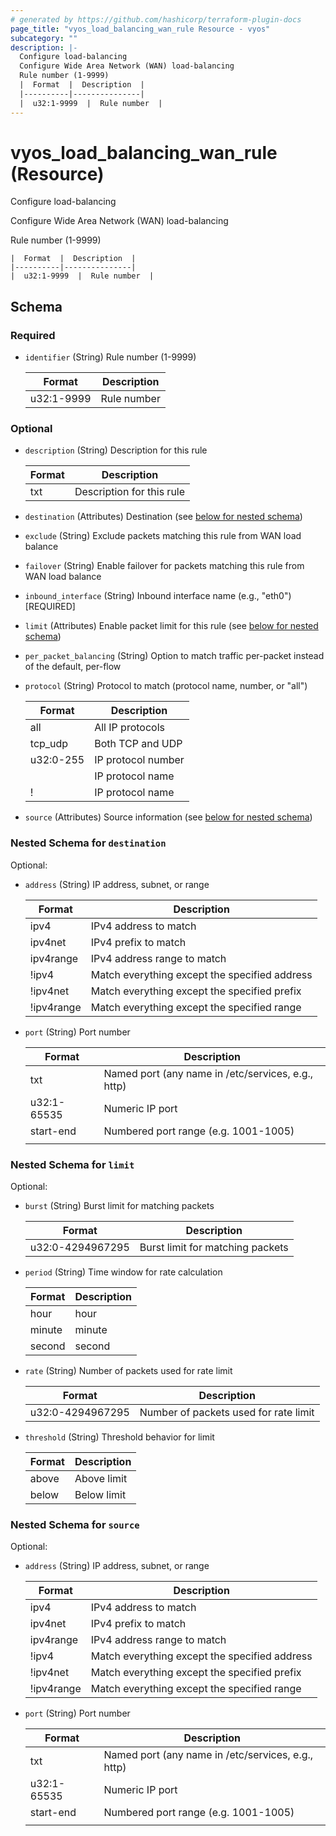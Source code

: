 ```yaml
---
# generated by https://github.com/hashicorp/terraform-plugin-docs
page_title: "vyos_load_balancing_wan_rule Resource - vyos"
subcategory: ""
description: |-
  Configure load-balancing
  Configure Wide Area Network (WAN) load-balancing
  Rule number (1-9999)
  |  Format  |  Description  |
  |----------|---------------|
  |  u32:1-9999  |  Rule number  |
---
```


# vyos_load_balancing_wan_rule (Resource)

Configure load-balancing

Configure Wide Area Network (WAN) load-balancing

Rule number (1-9999)

    |  Format  |  Description  |
    |----------|---------------|
    |  u32:1-9999  |  Rule number  |



<!-- schema generated by tfplugindocs -->
## Schema

### Required

- `identifier` (String) Rule number (1-9999)

    |  Format  |  Description  |
    |----------|---------------|
    |  u32:1-9999  |  Rule number  |

### Optional

- `description` (String) Description for this rule

    |  Format  |  Description  |
    |----------|---------------|
    |  txt  |  Description for this rule  |
- `destination` (Attributes) Destination (see [below for nested schema](#nestedatt--destination))
- `exclude` (String) Exclude packets matching this rule from WAN load balance
- `failover` (String) Enable failover for packets matching this rule from WAN load balance
- `inbound_interface` (String) Inbound interface name (e.g., "eth0") [REQUIRED]
- `limit` (Attributes) Enable packet limit for this rule (see [below for nested schema](#nestedatt--limit))
- `per_packet_balancing` (String) Option to match traffic per-packet instead of the default, per-flow
- `protocol` (String) Protocol to match (protocol name, number, or "all")

    |  Format  |  Description  |
    |----------|---------------|
    |  all  |  All IP protocols  |
    |  tcp_udp  |  Both TCP and UDP  |
    |  u32:0-255  |  IP protocol number  |
    |  <protocol>  |  IP protocol name  |
    |  !<protocol>  |  IP protocol name  |
- `source` (Attributes) Source information (see [below for nested schema](#nestedatt--source))

<a id="nestedatt--destination"></a>
### Nested Schema for `destination`

Optional:

- `address` (String) IP address, subnet, or range

    |  Format  |  Description  |
    |----------|---------------|
    |  ipv4  |  IPv4 address to match  |
    |  ipv4net  |  IPv4 prefix to match  |
    |  ipv4range  |  IPv4 address range to match  |
    |  !ipv4  |  Match everything except the specified address  |
    |  !ipv4net  |  Match everything except the specified prefix  |
    |  !ipv4range  |  Match everything except the specified range  |
- `port` (String) Port number

    |  Format  |  Description  |
    |----------|---------------|
    |  txt  |  Named port (any name in /etc/services, e.g., http)  |
    |  u32:1-65535  |  Numeric IP port  |
    |  start-end  |  Numbered port range (e.g. 1001-1005)  |
    |   |   |


<a id="nestedatt--limit"></a>
### Nested Schema for `limit`

Optional:

- `burst` (String) Burst limit for matching packets

    |  Format  |  Description  |
    |----------|---------------|
    |  u32:0-4294967295  |  Burst limit for matching packets  |
- `period` (String) Time window for rate calculation

    |  Format  |  Description  |
    |----------|---------------|
    |  hour  |  hour  |
    |  minute  |  minute  |
    |  second  |  second  |
- `rate` (String) Number of packets used for rate limit

    |  Format  |  Description  |
    |----------|---------------|
    |  u32:0-4294967295  |  Number of packets used for rate limit  |
- `threshold` (String) Threshold behavior for limit

    |  Format  |  Description  |
    |----------|---------------|
    |  above  |  Above limit  |
    |  below  |  Below limit  |


<a id="nestedatt--source"></a>
### Nested Schema for `source`

Optional:

- `address` (String) IP address, subnet, or range

    |  Format  |  Description  |
    |----------|---------------|
    |  ipv4  |  IPv4 address to match  |
    |  ipv4net  |  IPv4 prefix to match  |
    |  ipv4range  |  IPv4 address range to match  |
    |  !ipv4  |  Match everything except the specified address  |
    |  !ipv4net  |  Match everything except the specified prefix  |
    |  !ipv4range  |  Match everything except the specified range  |
- `port` (String) Port number

    |  Format  |  Description  |
    |----------|---------------|
    |  txt  |  Named port (any name in /etc/services, e.g., http)  |
    |  u32:1-65535  |  Numeric IP port  |
    |  start-end  |  Numbered port range (e.g. 1001-1005)  |
    |   |   |
